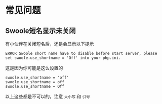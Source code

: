 # 常见问题

## Swoole短名显示未关闭

有小伙伴在关闭短名后，还是会显示以下提示

```
ERROR Swoole short name have to disable before start server, please set swoole.use_shortname = 'Off' into your php.ini.
```

这是因为你可能是这么设置的

```
swoole.use_shortname = 'off'
swoole.use_shortname = off
swoole.use_shortname = Off
```

以上这些都是不可以的，注意 `大小写` 和 `引号`